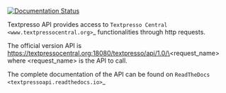 [![Documentation Status](https://readthedocs.org/projects/textpressoapi/badge/?version=latest)](http://textpressoapi.readthedocs.io/en/latest/?badge=latest)

Textpresso API provides access to `Textpresso Central <www.textpressocentral.org>`_ functionalities through http 
requests.

The official version  API is
https://textpressocentral.org:18080/textpresso/api/1.0/\<request_name\> where \<request_name\> is the API to call.

The complete documentation of the API can be found on `ReadTheDocs <textpressoapi.readthedocs.io>`_